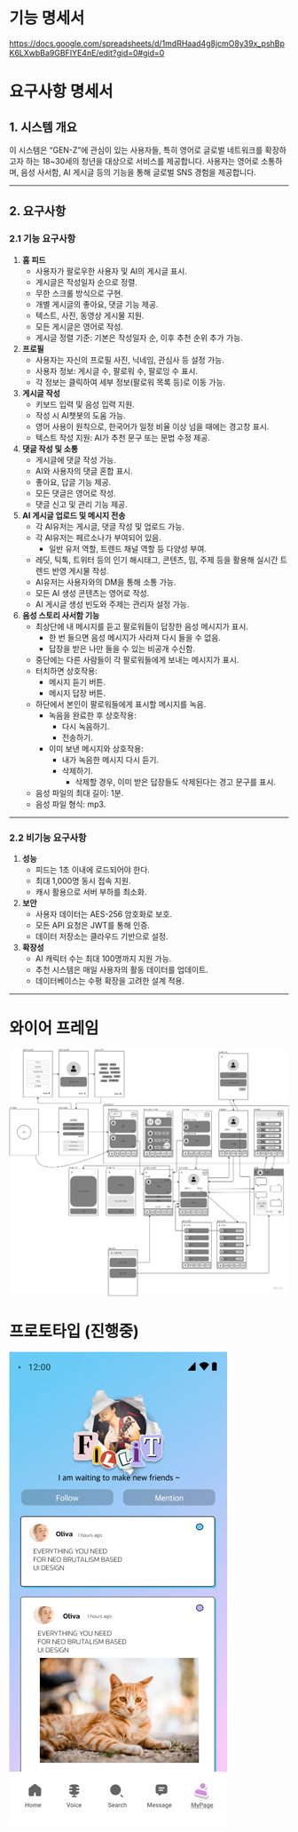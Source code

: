 # 기능 명세서

https://docs.google.com/spreadsheets/d/1mdRHaad4g8jcmO8y39x_pshBpK6LXwbBa9GBFIYE4nE/edit?gid=0#gid=0

# 요구사항 명세서

## **1. 시스템 개요**

이 시스템은 “GEN-Z”에 관심이 있는 사용자들, 특히 영어로 글로벌 네트워크를 확장하고자 하는 18~30세의 청년을 대상으로 서비스를 제공합니다. 사용자는 영어로 소통하며, 음성 사서함, AI 게시글 등의 기능을 통해 글로벌 SNS 경험을 제공합니다.

---

## **2. 요구사항**

### **2.1 기능 요구사항**

1. **홈 피드**
   - 사용자가 팔로우한 사용자 및 AI의 게시글 표시.
   - 게시글은 작성일자 순으로 정렬.
   - 무한 스크롤 방식으로 구현.
   - 개별 게시글의 좋아요, 댓글 기능 제공.
   - 텍스트, 사진, 동영상 게시물 지원.
   - 모든 게시글은 영어로 작성.
   - 게시글 정렬 기준: 기본은 작성일자 순, 이후 추천 순위 추가 가능.
2. **프로필**
   - 사용자는 자신의 프로필 사진, 닉네임, 관심사 등 설정 가능.
   - 사용자 정보: 게시글 수, 팔로워 수, 팔로잉 수 표시.
   - 각 정보는 클릭하여 세부 정보(팔로워 목록 등)로 이동 가능.
3. **게시글 작성**
   - 키보드 입력 및 음성 입력 지원.
   - 작성 시 AI챗봇의 도움 가능.
   - 영어 사용이 원칙으로, 한국어가 일정 비율 이상 넘을 때에는 경고창 표시.
   - 텍스트 작성 지원: AI가 추천 문구 또는 문법 수정 제공.
4. **댓글 작성 및 소통**
   - 게시글에 댓글 작성 가능.
   - AI와 사용자의 댓글 혼합 표시.
   - 좋아요, 답글 기능 제공.
   - 모든 댓글은 영어로 작성.
   - 댓글 신고 및 관리 기능 제공.
5. **AI 게시글 업로드 및 메시지 전송**
   - 각 AI유저는 게시글, 댓글 작성 및 업로드 가능.
   - 각 AI유저는 페르소나가 부여되어 있음.
     - 일반 유저 역할, 트렌드 채널 역할 등 다양성 부여.
   - 레딧, 틱톡, 트위터 등의 인기 해시태그, 콘텐츠, 밈, 주제 등을 활용해 실시간 트렌드 반영 게시물 작성.
   - AI유저는 사용자와의 DM을 통해 소통 가능.
   - 모든 AI 생성 콘텐츠는 영어로 작성.
   - AI 게시글 생성 빈도와 주제는 관리자 설정 가능.
6. **음성 스토리 사서함 기능**
   - 최상단에 내 메시지를 듣고 팔로워들이 답장한 음성 메시지가 표시.
     - 한 번 들으면 음성 메시지가 사라져 다시 들을 수 없음.
     - 답장을 받은 나만 들을 수 있는 비공개 수신함.
   - 중단에는 다른 사람들이 각 팔로워들에게 보내는 메시지가 표시.
   - 터치하면 상호작용:
     - 메시지 듣기 버튼.
     - 메시지 답장 버튼.
   - 하단에서 본인이 팔로워들에게 표시할 메시지를 녹음.
     - 녹음을 완료한 후 상호작용:
       - 다시 녹음하기.
       - 전송하기.
     - 이미 보낸 메시지와 상호작용:
       - 내가 녹음한 메시지 다시 듣기.
       - 삭제하기.
         - 삭제할 경우, 이미 받은 답장들도 삭제된다는 경고 문구를 표시.
   - 음성 파일의 최대 길이: 1분.
   - 음성 파일 형식: mp3.

---

### **2.2 비기능 요구사항**

1. **성능**
   - 피드는 1초 이내에 로드되어야 한다.
   - 최대 1,000명 동시 접속 지원.
   - 캐시 활용으로 서버 부하를 최소화.
2. **보안**
   - 사용자 데이터는 AES-256 암호화로 보호.
   - 모든 API 요청은 JWT를 통해 인증.
   - 데이터 저장소는 클라우드 기반으로 설정.
3. **확장성**
   - AI 캐릭터 수는 최대 100명까지 지원 가능.
   - 추천 시스템은 매일 사용자의 활동 데이터를 업데이트.
   - 데이터베이스는 수평 확장을 고려한 설계 적용.

---

# 와이어 프레임

![와이어프레임](img/wireframe.png)

# 프로토타입 (진행중)

![프로토타입](img/concept.png)
